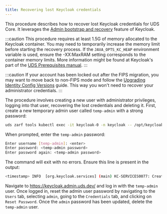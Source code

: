 ```yaml
---
title: Recovering lost Keycloak credentials
---
```


This procedure describes how to recover lost Keycloak credentials for UDS Core. It leverages the [Admin bootstrap and recovery](https://www.keycloak.org/server/bootstrap-admin-recovery) feature of Keycloak.

:::caution
This procedure requires at least 1.5G of memory allocated to the Keycloak container. You may need to temporarily increase the memory limit before starting the recovery process. If the `JAVA_OPTS_KC_HEAP` environment variable is used, ensure the -XX:MaxRAM setting corresponds to the container memory limits. More information might be found at Keycloak's part of the [UDS Prerequisites manual](/reference/uds-core/prerequisites/).
:::

:::caution
If your account has been locked out after the FIPS migration, you may want to move back to non-FIPS mode and follow the [Upgrading Identity Config Versions](https://uds.defenseunicorns.com/reference/uds-core/idam/upgrading-versions/) guide. This way you won't need to recover your administrator credentials. 
:::

The procedure involves creating a new user with administrator privileges, logging into that user, recovering the lost credentials and deleting it. First, create a new temporary admin user called `temp-admin` with a strong password:

```bash
uds zarf tools kubectl exec -it keycloak-0 -n keycloak -- /opt/keycloak/bin/kc.sh bootstrap-admin user --verbose --optimized --http-management-port=9001
```

When prompted, enter the `temp-admin` password:

```bash
Enter username [temp-admin]: <enter>
Enter password: <temp-admin password>
Enter password again: <temp-admin password>
```

The command will exit with no errors. Ensure this line is present in the output:

```bash
<timestamp> INFO  [org.keycloak.services] (main) KC-SERVICES0077: Created temporary admin user with username temp-admin
```

Navigate to https://keycloak.admin.uds.dev/ and log in with the `temp-admin` user. Once logged in, reset the admin user password by navigating to the `Users` tab, selecting `admin`, going to the `Credentials` tab, and clicking on `Reset Password`. Once the `admin` password has been updated, delete the `temp-admin` user.
